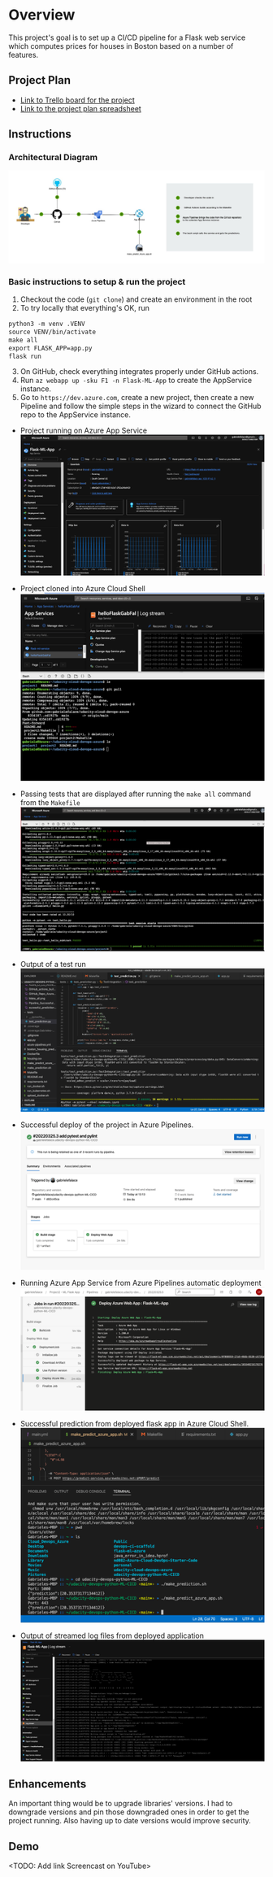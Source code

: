 # Overview

This project's goal is to set up a CI/CD pipeline for a Flask web service which computes prices for houses in Boston based on a number of features. 

## Project Plan


* [Link to Trello board for the project](https://trello.com/b/dKbbZzsg/devops-project)
* [Link to the project plan spreadsheet](https://docs.google.com/spreadsheets/d/1AzvBUGSu-URpM0XsHgL2tsENGYB3ROJ0uO799wWlHSs/edit?usp=sharing)

## Instructions

### Architectural Diagram 
![Architecture](/images/Azure_CI_CD_Architecture.jpg)


### Basic instructions to setup & run the project

1. Checkout the code (`git clone`) and create an environment in the root
2. To try locally that everything's OK, run
```
python3 -m venv .VENV
source VENV/bin/activate
make all
export FLASK_APP=app.py
flask run
```
3. On GitHub, check everything integrates properly under GitHub actions.
4. Run `az webapp up -sku F1 -n Flask-ML-App` to create the AppService instance.
5. Go to `https://dev.azure.com`, create a new project, then create a new Pipeline and follow the simple steps in the wizard to connect the GitHub repo to the AppService instance.

* Project running on Azure App Service
![Project Running On Azure AppService](/images/App_running_Apservice.png)

* Project cloned into Azure Cloud Shell
![Project Cloned in Azure Cloud Shell](/images/GitHub_Repo_Azure_Cloud_Shell.png)

* Passing tests that are displayed after running the `make all` command from the `Makefile`
![Tests passing](/images/Make_all.png)

* Output of a test run
![Test output](/images/tests_passing.png)

* Successful deploy of the project in Azure Pipelines.
![Deploy successful](/images/Pipeline_Successful_Deploy.png)

* Running Azure App Service from Azure Pipelines automatic deployment
![Pipelines Running](/images/App_Deployed_Pipelines_Automatically.png)

* Successful prediction from deployed flask app in Azure Cloud Shell. 
![Successful Prediction](/images/sucessful_prediction.png)

* Output of streamed log files from deployed application
![Log streams](/images/App_Running_Logs.png)


## Enhancements

An important thing would be to upgrade libraries' versions. I had to downgrade versions and pin those downgraded ones in order to get the project running. Also having up to date versions would improve security.

## Demo 

<TODO: Add link Screencast on YouTube>


